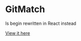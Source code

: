 # GitMatch


Is begin rewritten in React instead

[View it here](https://github.com/bareinhard/gitmatch.me-react)
